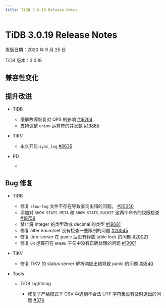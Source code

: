 ```yaml
---
title: TiDB 3.0.19 Release Notes
---
```


# TiDB 3.0.19 Release Notes

发版日期：2020 年 9 月 25 日

TiDB 版本：3.0.19

## 兼容性变化


## 提升改进

+ TiDB

    - 缓解故障恢复对 QPS 的影响 [#19764](https://github.com/pingcap/tidb/pull/19764)
    - 支持调整 `union` 运算符的并发数 [#19885](https://github.com/pingcap/tidb/pull/19885)

+ TiKV

    - 永久开启 `sync_log` [#8636](https://github.com/tikv/tikv/pull/8636)

+ PD

    -

## Bug 修复

+ TiDB

    - 修复 `slow-log` 文件不存在导致查询出错的问题。 [#20050](https://github.com/pingcap/tidb/pull/20050)
    - 添加对 `SHOW STATS_META` 和 `SHOW STATS_BUCKET` 这两个命令的权限检查 [#19759](https://github.com/pingcap/tidb/pull/19759)
    - 禁止将 integer 的类型改成 decimal 的类型 [#19681](https://github.com/pingcap/tidb/pull/19681)
    - 修复 alter enum/set 没有检查一些限制的问题 [#20045](https://github.com/pingcap/tidb/pull/20045)
    - 修复 tidb-server 在 panic 后没有释放 table lock 的问题 [#20021](https://github.com/pingcap/tidb/pull/20021)
    - 修复 `OR` 运算符在 `WHERE` 子句中没有正确处理的问题 [#19901](https://github.com/pingcap/tidb/pull/19901)

+ TiKV

    - 修复 TiKV 的 status server 解析响应出错导致 panic 的问题 [#8540](https://github.com/tikv/tikv/pull/8540)

+ Tools

    + TiDB Lightning

        - 修复了严格模式下 CSV 中遇到不合法 UTF 字符集没有及时退出的问题 [#378](https://github.com/pingcap/tidb-lightning/pull/378)
